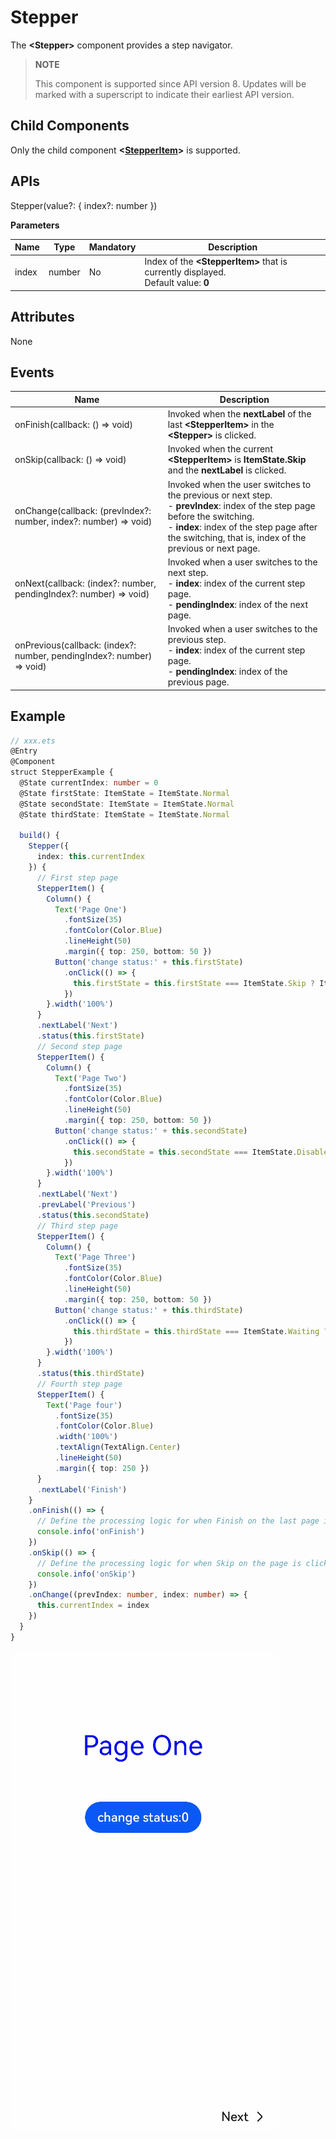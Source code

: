 # Stepper

The **\<Stepper>** component provides a step navigator.


> **NOTE**
>
> This component is supported since API version 8. Updates will be marked with a superscript to indicate their earliest API version.


## Child Components

Only the child component **\<[StepperItem](ts-basic-components-stepperitem.md)>** is supported.


## APIs

Stepper(value?: { index?: number })


**Parameters**

| Name| Type| Mandatory | Description|
| ------| -------- | --------------- | -------- |
| index | number   | No| Index of the **\<StepperItem>** that is currently displayed.<br>Default value: **0**|


## Attributes

None


## Events

| Name| Description|
| -------- | -------- |
| onFinish(callback: () =&gt; void) | Invoked when the **nextLabel** of the last **\<StepperItem>** in the **\<Stepper>** is clicked.|
| onSkip(callback: () =&gt; void) | Invoked when the current **\<StepperItem>** is **ItemState.Skip** and the **nextLabel** is clicked.|
| onChange(callback: (prevIndex?: number, index?: number) =&gt; void) | Invoked when the user switches to the previous or next step.<br>- **prevIndex**: index of the step page before the switching.<br>- **index**: index of the step page after the switching, that is, index of the previous or next page.|
| onNext(callback: (index?: number, pendingIndex?: number) =&gt; void) | Invoked when a user switches to the next step.<br>- **index**: index of the current step page.<br>- **pendingIndex**: index of the next page.|
| onPrevious(callback: (index?: number, pendingIndex?: number) =&gt; void) | Invoked when a user switches to the previous step.<br>- **index**: index of the current step page.<br>- **pendingIndex**: index of the previous page.|


## Example

```ts
// xxx.ets
@Entry
@Component
struct StepperExample {
  @State currentIndex: number = 0
  @State firstState: ItemState = ItemState.Normal
  @State secondState: ItemState = ItemState.Normal
  @State thirdState: ItemState = ItemState.Normal

  build() {
    Stepper({
      index: this.currentIndex
    }) {
      // First step page
      StepperItem() {
        Column() {
          Text('Page One')
            .fontSize(35)
            .fontColor(Color.Blue)
            .lineHeight(50)
            .margin({ top: 250, bottom: 50 })
          Button('change status:' + this.firstState)
            .onClick(() => {
              this.firstState = this.firstState === ItemState.Skip ? ItemState.Normal : ItemState.Skip
            })
        }.width('100%')
      }
      .nextLabel('Next')
      .status(this.firstState)
      // Second step page
      StepperItem() {
        Column() {
          Text('Page Two')
            .fontSize(35)
            .fontColor(Color.Blue)
            .lineHeight(50)
            .margin({ top: 250, bottom: 50 })
          Button('change status:' + this.secondState)
            .onClick(() => {
              this.secondState = this.secondState === ItemState.Disabled ? ItemState.Normal : ItemState.Disabled
            })
        }.width('100%')
      }
      .nextLabel('Next')
      .prevLabel('Previous')
      .status(this.secondState)
      // Third step page
      StepperItem() {
        Column() {
          Text('Page Three')
            .fontSize(35)
            .fontColor(Color.Blue)
            .lineHeight(50)
            .margin({ top: 250, bottom: 50 })
          Button('change status:' + this.thirdState)
            .onClick(() => {
              this.thirdState = this.thirdState === ItemState.Waiting ? ItemState.Normal : ItemState.Waiting
            })
        }.width('100%')
      }
      .status(this.thirdState)
      // Fourth step page
      StepperItem() {
        Text('Page four')
          .fontSize(35)
          .fontColor(Color.Blue)
          .width('100%')
          .textAlign(TextAlign.Center)
          .lineHeight(50)
          .margin({ top: 250 })
      }
      .nextLabel('Finish')
    }
    .onFinish(() => {
      // Define the processing logic for when Finish on the last page is clicked, for example, redirection.
      console.info('onFinish')
    })
    .onSkip(() => {
      // Define the processing logic for when Skip on the page is clicked, for example, dynamically changing the index of the <Stepper> to redirect to a specific step.
      console.info('onSkip')
    })
    .onChange((prevIndex: number, index: number) => {
      this.currentIndex = index
    })
  }
}
```


![en-us_image_0000001250678457](figures/en-us_image_0000001250678457.gif)
